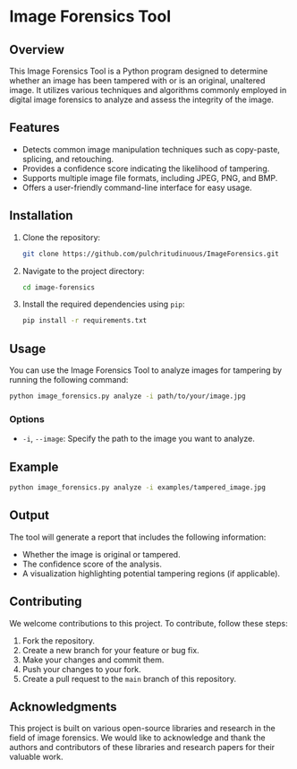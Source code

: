 # Image Forensics Tool

## Overview

This Image Forensics Tool is a Python program designed to determine whether an image has been tampered with or is an original, unaltered image. It utilizes various techniques and algorithms commonly employed in digital image forensics to analyze and assess the integrity of the image.

## Features

- Detects common image manipulation techniques such as copy-paste, splicing, and retouching.
- Provides a confidence score indicating the likelihood of tampering.
- Supports multiple image file formats, including JPEG, PNG, and BMP.
- Offers a user-friendly command-line interface for easy usage.

## Installation

1. Clone the repository:

   ```bash
   git clone https://github.com/pulchritudinuous/ImageForensics.git
   ```

2. Navigate to the project directory:

   ```bash
   cd image-forensics
   ```

3. Install the required dependencies using `pip`:

   ```bash
   pip install -r requirements.txt
   ```

## Usage

You can use the Image Forensics Tool to analyze images for tampering by running the following command:

```bash
python image_forensics.py analyze -i path/to/your/image.jpg
```

### Options

- `-i`, `--image`: Specify the path to the image you want to analyze.

## Example

```bash
python image_forensics.py analyze -i examples/tampered_image.jpg
```

## Output

The tool will generate a report that includes the following information:

- Whether the image is original or tampered.
- The confidence score of the analysis.
- A visualization highlighting potential tampering regions (if applicable).

## Contributing

We welcome contributions to this project. To contribute, follow these steps:

1. Fork the repository.
2. Create a new branch for your feature or bug fix.
3. Make your changes and commit them.
4. Push your changes to your fork.
5. Create a pull request to the `main` branch of this repository.

## Acknowledgments

This project is built on various open-source libraries and research in the field of image forensics. We would like to acknowledge and thank the authors and contributors of these libraries and research papers for their valuable work.
